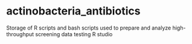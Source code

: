 # actinobacteria_antibiotics
Storage of R scripts and bash scripts used to prepare and analyze high-throughput screening data
testing R studio
